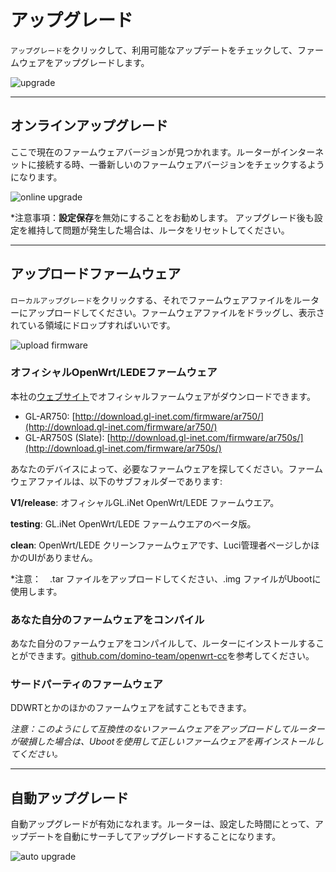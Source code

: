 # アップグレード

`アップグレード`をクリックして、利用可能なアップデートをチェックして、ファームウェアをアップグレードします。

![upgrade](https://static.gl-inet.com/docs/jp/3/setup/mini_router/upgrade/firmware.png)



---

## オンラインアップグレード

ここで現在のファームウェアバージョンが見つかれます。ルーターがインターネットに接続する時、一番新しいのファームウェアバージョンをチェックするようになります。

![online upgrade](https://static.gl-inet.com/docs/jp/3/setup/mini_router/upgrade/firmware1.png)

*注意事項：**設定保存**を無効にすることをお勧めします。 アップグレード後も設定を維持して問題が発生した場合は、ルータをリセットしてください。

---

## アップロードファームウェア

`ローカルアップグレード`をクリックする、それでファームウェアファイルをルーターにアップロードしてください。ファームウェアファイルをドラッグし、表示されている領域にドロップすればいいです。

![upload firmware](https://static.gl-inet.com/docs/jp/3/setup/mini_router/upgrade/firmware2.png)



### オフィシャルOpenWrt/LEDEファームウェア

本社の[ウェブサイト](http://download.gl-inet.com/firmware/)でオフィシャルファームウェアがダウンロードできます。

- GL-AR750: [http://download.gl-inet.com/firmware/ar750/](http://download.gl-inet.com/firmware/ar750/)
- GL-AR750S (Slate): [http://download.gl-inet.com/firmware/ar750s/](http://download.gl-inet.com/firmware/ar750s/)

あなたのデバイスによって、必要なファームウェアを探してください。ファームウェアファイルは、以下のサブフォルダーであります:

**V1/release**: オフィシャルGL.iNet OpenWrt/LEDE ファームウエア。

**testing**: GL.iNet OpenWrt/LEDE ファームウエアのベータ版。

**clean**: OpenWrt/LEDE クリーンファームウェアです、Luci管理者ページしかほかのUIがありません。

*注意：　.tar ファイルをアップロードしてください、.img ファイルがUbootに使用します。



### あなた自分のファームウェアをコンパイル

あなた自分のファームウェアをコンパイルして、ルーターにインストールすることができます。[github.com/domino-team/openwrt-cc](https://github.com/domino-team/openwrt-cc)を参考してください。



### サードパーティのファームウェア

DDWRTとかのほかのファームウェアを試すこともできます。



*注意：このようにして互換性のないファームウェアをアップロードしてルーターが破損した場合は、Ubootを使用して正しいファームウェアを再インストールしてください。*



---

## 自動アップグレード

自動アップグレードが有効になれます。ルーターは、設定した時間にとって、アップデートを自動にサーチしてアップグレードすることになります。

![auto upgrade](https://static.gl-inet.com/docs/jp/3/setup/mini_router/upgrade/firmware3.png)
